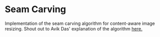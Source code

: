 # Seam Carving
Implementation of the seam carving algorithm for content-aware image resizing.
Shout out to Avik Das' explanation of the algorithm [here.](https://avikdas.com/2019/05/14/real-world-dynamic-programming-seam-carving.html)

